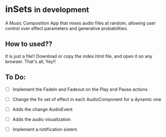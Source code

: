 # inSets <small>in development</small>

A Music Composition App that mixes audio files at random, allowing user control
over effect parameters and generative probabilities.

## How to used??
It is just a file!! Download or copy the index.html file,
and open it on any browser. That's all, Yey!!

## To Do:

* [ ] Implement the FadeIn and Fadeout on the Play and Pause actions

* [ ] Change the fix set of effect in each AudioComponent for a dynamic one
* [ ] Adds the change AudioEvent
* [ ] Adds the audio visualization
* [ ] Implement a notification sistem
